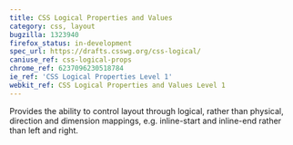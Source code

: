 ```yaml
---
title: CSS Logical Properties and Values
category: css, layout
bugzilla: 1323940
firefox_status: in-development
spec_url: https://drafts.csswg.org/css-logical/
caniuse_ref: css-logical-props
chrome_ref: 6237096230518784
ie_ref: 'CSS Logical Properties Level 1'
webkit_ref: CSS Logical Properties and Values Level 1
---
```


Provides the ability to control layout through logical, rather than physical, direction and dimension mappings, e.g. inline-start and inline-end rather than left and right.
